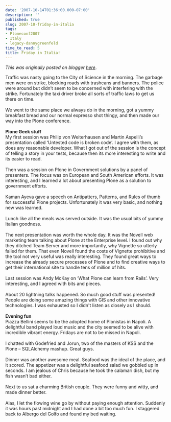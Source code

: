 ```yaml
---
date: '2007-10-14T01:36:00.000-07:00'
description: ''
published: true
slug: 2007-10-friday-in-italia
tags:
- Ploneconf2007
- Italy
- legacy-dannygreenfeld
time_to_read: 5
title: Friday in Italia!
---
```


*This was originally posted on blogger [here](https://dannygreenfeld.blogspot.com/2007/10/friday-in-italia.html)*.

Traffic was nasty going to the City of Science in the morning.  The garbage men were on strike, blocking roads with trashcans and banners.  The police were around but didn’t seem to be concerned with interfering with the strike.  Fortunately the taxi driver broke all sorts of traffic laws to get us there on time.<br /><br />We went to the same place we always do in the morning, got a yummy breakfast bread and our normal expresso shot thingy, and then made our way into the Plone conference.<br /><br /><span style="font-weight: bold;">Plone Geek stuff</span><br />My first session was Philip von Weiterhausen and Martin Aspelli’s presentation called ‘Untested code is broken code’.  I agree with them, as does any reasonable developer.  What I got out of the session is the concept of telling a story in your tests, because then its more interesting to write and its easier to read.<br /><br />Then was a session on Plone in Government solutions by a panel of presenters.  The focus was on European and South American efforts.  It was interesting, and I learned a lot about presenting Plone as a solution to government efforts.<br /><br />Kaman Ayeva  gave a speech on Antipatters, Patterns, and Rules of thumb for successful Plone projects.  Unfortunately it was very basic, and nothing new was learned.<br /><br />Lunch like all the meals was served outside.  It was the usual bits of yummy Italian goodness.<br /><br />The next presentation was worth the whole day.  It was the Novell web marketing team talking about Plone at the Enterprise level.  I found out why they ditched Team Server and more importantly, why Vignette so utterly failed for them.  That even Novell found the costs of Vignette prohibitive and the tool not very useful was really interesting.  They found great ways to increase the already secure processes of Plone and to find creative ways to get their international site to handle tens of million of hits.<br /><br />Last session was Andy McKay on ‘What Plone can learn from Rails’.  Very interesting, and I agreed with bits and pieces.<br /><br />About 20 lightning talks happened.  So much good stuff was presented!  People are doing some amazing things with GIS and other innovative technologies.  I was exhausted so I didn't listen as closely as I should. <br /><br /><span style="font-weight: bold;">Evening fun</span><br />Piazza Bellini seems to be the adopted home of Plonistas in Napoli. A delightful band played loud music and the city seemed to be alive with incredible vibrant energy.  Fridays are not to be missed in Napoli.<br /><br />I chatted with Godefried and Jorun, two of the masters of KSS and the Plone – SQLAlchemy mashup.  Great guys.<br /><br />Dinner was another awesome meal.  Seafood was the ideal of the place, and it scored.  The appetizer was a delightful seafood salad we gobbled up in seconds. I am jealous of Chris because he took the calamari dish, but my fish wasn’t bad either.<br /><br />Next to us sat a charming British couple.  They were funny and witty, and made dinner better.<br /><br />Alas, I let the flowing wine go by without paying enough attention.  Suddenly it was hours past midnight and I had done a bit too much fun.  I staggered back to Albergo del Golfo and found my bed waiting.